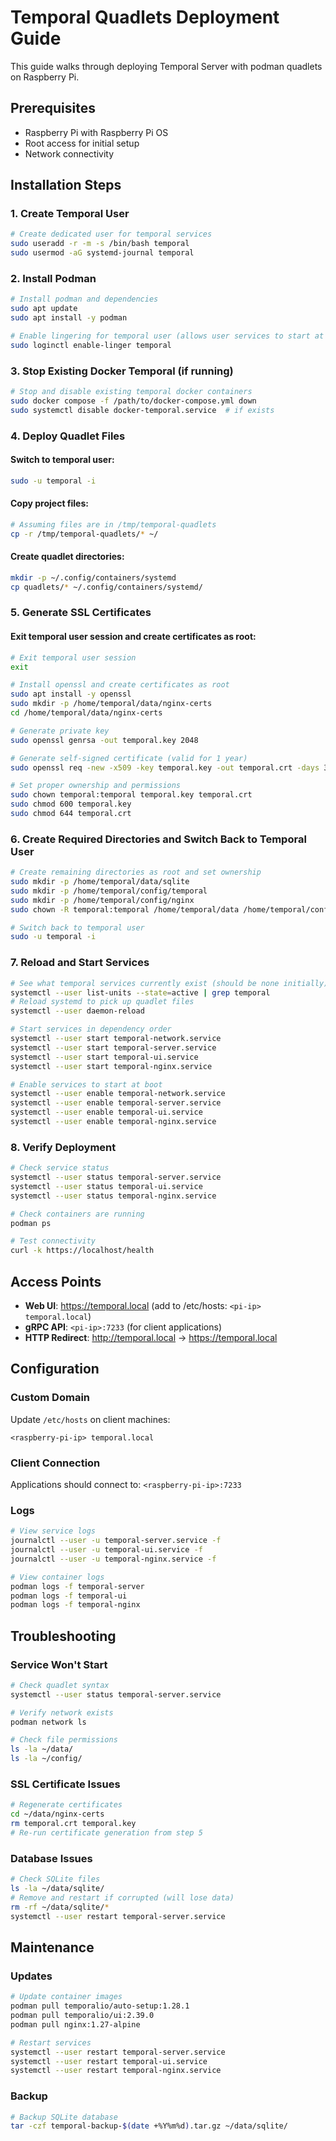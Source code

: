 # Temporal Quadlets Deployment Guide

This guide walks through deploying Temporal Server with podman quadlets on Raspberry Pi.

## Prerequisites

- Raspberry Pi with Raspberry Pi OS
- Root access for initial setup
- Network connectivity

## Installation Steps

### 1. Create Temporal User
```bash
# Create dedicated user for temporal services
sudo useradd -r -m -s /bin/bash temporal
sudo usermod -aG systemd-journal temporal
```

### 2. Install Podman
```bash
# Install podman and dependencies
sudo apt update
sudo apt install -y podman

# Enable lingering for temporal user (allows user services to start at boot)
sudo loginctl enable-linger temporal
```

### 3. Stop Existing Docker Temporal (if running)
```bash
# Stop and disable existing temporal docker containers
sudo docker compose -f /path/to/docker-compose.yml down
sudo systemctl disable docker-temporal.service  # if exists
```

### 4. Deploy Quadlet Files

#### Switch to temporal user:
```bash
sudo -u temporal -i
```

#### Copy project files:
```bash
# Assuming files are in /tmp/temporal-quadlets
cp -r /tmp/temporal-quadlets/* ~/
```

#### Create quadlet directories:
```bash
mkdir -p ~/.config/containers/systemd
cp quadlets/* ~/.config/containers/systemd/
```

### 5. Generate SSL Certificates

#### Exit temporal user session and create certificates as root:
```bash
# Exit temporal user session
exit

# Install openssl and create certificates as root
sudo apt install -y openssl
sudo mkdir -p /home/temporal/data/nginx-certs
cd /home/temporal/data/nginx-certs

# Generate private key
sudo openssl genrsa -out temporal.key 2048

# Generate self-signed certificate (valid for 1 year)
sudo openssl req -new -x509 -key temporal.key -out temporal.crt -days 365 -subj "/C=US/ST=State/L=City/O=Organization/CN=temporal.local"

# Set proper ownership and permissions
sudo chown temporal:temporal temporal.key temporal.crt
sudo chmod 600 temporal.key
sudo chmod 644 temporal.crt
```

### 6. Create Required Directories and Switch Back to Temporal User
```bash
# Create remaining directories as root and set ownership
sudo mkdir -p /home/temporal/data/sqlite
sudo mkdir -p /home/temporal/config/temporal
sudo mkdir -p /home/temporal/config/nginx
sudo chown -R temporal:temporal /home/temporal/data /home/temporal/config

# Switch back to temporal user
sudo -u temporal -i
```

### 7. Reload and Start Services
```bash
# See what temporal services currently exist (should be none initially)
systemctl --user list-units --state=active | grep temporal
# Reload systemd to pick up quadlet files
systemctl --user daemon-reload

# Start services in dependency order
systemctl --user start temporal-network.service
systemctl --user start temporal-server.service
systemctl --user start temporal-ui.service  
systemctl --user start temporal-nginx.service

# Enable services to start at boot
systemctl --user enable temporal-network.service
systemctl --user enable temporal-server.service
systemctl --user enable temporal-ui.service
systemctl --user enable temporal-nginx.service
```

### 8. Verify Deployment
```bash
# Check service status
systemctl --user status temporal-server.service
systemctl --user status temporal-ui.service
systemctl --user status temporal-nginx.service

# Check containers are running
podman ps

# Test connectivity
curl -k https://localhost/health
```

## Access Points

- **Web UI**: https://temporal.local (add to /etc/hosts: `<pi-ip> temporal.local`)
- **gRPC API**: `<pi-ip>:7233` (for client applications)
- **HTTP Redirect**: http://temporal.local → https://temporal.local

## Configuration

### Custom Domain
Update `/etc/hosts` on client machines:
```
<raspberry-pi-ip> temporal.local
```

### Client Connection
Applications should connect to: `<raspberry-pi-ip>:7233`

### Logs
```bash
# View service logs
journalctl --user -u temporal-server.service -f
journalctl --user -u temporal-ui.service -f
journalctl --user -u temporal-nginx.service -f

# View container logs
podman logs -f temporal-server
podman logs -f temporal-ui
podman logs -f temporal-nginx
```

## Troubleshooting

### Service Won't Start
```bash
# Check quadlet syntax
systemctl --user status temporal-server.service

# Verify network exists
podman network ls

# Check file permissions
ls -la ~/data/
ls -la ~/config/
```

### SSL Certificate Issues
```bash
# Regenerate certificates
cd ~/data/nginx-certs
rm temporal.crt temporal.key
# Re-run certificate generation from step 5
```

### Database Issues
```bash
# Check SQLite files
ls -la ~/data/sqlite/
# Remove and restart if corrupted (will lose data)
rm -rf ~/data/sqlite/*
systemctl --user restart temporal-server.service
```

## Maintenance

### Updates
```bash
# Update container images
podman pull temporalio/auto-setup:1.28.1
podman pull temporalio/ui:2.39.0
podman pull nginx:1.27-alpine

# Restart services
systemctl --user restart temporal-server.service
systemctl --user restart temporal-ui.service
systemctl --user restart temporal-nginx.service
```

### Backup
```bash
# Backup SQLite database
tar -czf temporal-backup-$(date +%Y%m%d).tar.gz ~/data/sqlite/
```
